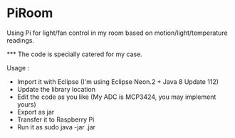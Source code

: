 # PiRoom
Using Pi for light/fan control in my room based on motion/light/temperature readings.

*** The code is specially catered for my case.




Usage :
- Import it with Eclipse (I'm using Eclipse Neon.2 + Java 8 Update 112)
- Update the library location
- Edit the code as you like (My ADC is MCP3424, you may implement yours)
- Export as jar
- Transfer it to Raspberry Pi
- Run it as sudo java -jar <your jar name>.jar
